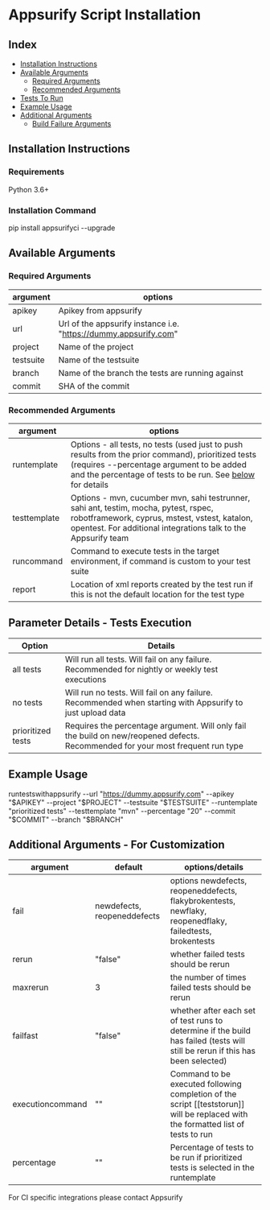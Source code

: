 # Appsurify Script Installation

## Index
- [Installation Instructions](#install)
- [Available Arguments](#available_arguments)
  - [Required Arguments](#required_arguments)
  - [Recommended Arguments](#recommended_arguments)
- [Tests To Run](#teststorun)
- [Example Usage](#example_usage)
- [Additional Arguments](#additional_arguments)
  - [Build Failure Arguments](#build_failure_arguments)


## <a id="install"></a>Installation Instructions

### Requirements

Python 3.6+

### Installation Command

pip install appsurifyci --upgrade

## <a id="available_arguments"></a>Available Arguments
 
### <a id="required_arguments"></a>Required Arguments 

| argument | options |
| --- | --- |
| apikey | Apikey from appsurify |
| url | Url of the appsurify instance i.e. "https://dummy.appsurify.com"|
| project | Name of the project |
| testsuite | Name of the testsuite |
| branch | Name of the branch the tests are running against |
| commit | SHA of the commit |

### <a id="recommended_arguments"></a>Recommended Arguments
| argument | options |
| --- | --- |
| runtemplate  | Options - all tests, no tests (used just to push results from the prior command), prioritized tests (requires --percentage argument to be added and the percentage of tests to be run.  See [below](#teststorun) for details |
| testtemplate | Options - mvn, cucumber mvn, sahi testrunner, sahi ant, testim, mocha, pytest, rspec, robotframework, cyprus, mstest, vstest, katalon, opentest. For additional integrations talk to the Appsurify team |
| runcommand | Command to execute tests in the target environment, if command is custom to your test suite |
| report | Location of xml reports created by the test run if this is not the default location for the test type |


## <a id="teststorun"></a>Parameter Details - Tests Execution  

| Option | Details |
| --- | --- |
| all tests | Will run all tests.  Will fail on any failure.  Recommended for nightly or weekly test executions |
| no tests | Will run no tests.  Will fail on any failure.  Recommended when starting with Appsurify to just upload data |
| prioritized tests | Requires the percentage argument.  Will only fail the build on new/reopened defects.  Recommended for your most frequent run type |


## <a id="example_usage"></a>Example Usage

runtestswithappsurify --url "https://dummy.appsurify.com" --apikey "$APIKEY" --project "$PROJECT" --testsuite "$TESTSUITE" --runtemplate "prioritized tests" --testtemplate "mvn" --percentage "20" --commit "$COMMIT" --branch "$BRANCH"

## <a id="additional_arguments"></a>Additional Arguments - For Customization

| argument | default | options/details |
| --- | --- | --- |
| fail | newdefects, reopeneddefects | options newdefects, reopeneddefects, flakybrokentests, newflaky, reopenedflaky, failedtests, brokentests |
| rerun | "false" | whether failed tests should be rerun |
| maxrerun | 3 | the number of times failed tests should be rerun |
| failfast | "false" | whether after each set of test runs to determine if the build has failed (tests will still be rerun if this has been selected) |
| executioncommand | "" | Command to be executed following completion of the script [[teststorun]] will be replaced with the formatted list of tests to run |
| percentage | "" | Percentage of tests to be run if prioritized tests is selected in the runtemplate |

For CI specific integrations please contact Appsurify
